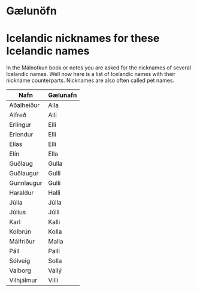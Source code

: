 # Gælunöfn
# Icelandic nicknames for these Icelandic names

In the Málnotkun book or notes you are asked for the nicknames of several
Icelandic names. Well now here is a list of Icelandic names with their
nickname counterparts. Nicknames are also often called pet names.

| Nafn | Gælunafn |
| --- | --- |
| Aðalheiður | Alla |
| Alfreð | Alli |
| Erlingur | Elli |
| Erlendur | Elli |
| Elías | Elli |
| Elín | Ella |
| Guðlaug | Gulla |
| Guðlaugur | Gulli |
| Gunnlaugur | Gulli |
| Haraldur | Halli |
| Júlía | Júlla |
| Júlíus | Júlli |
| Karl | Kalli |
| Kolbrún | Kolla |
| Málfriður | Malla |
| Páll | Palli |
| Sólveig | Solla |
| Valborg | Vallý |
| Vilhjálmur | Villi |
